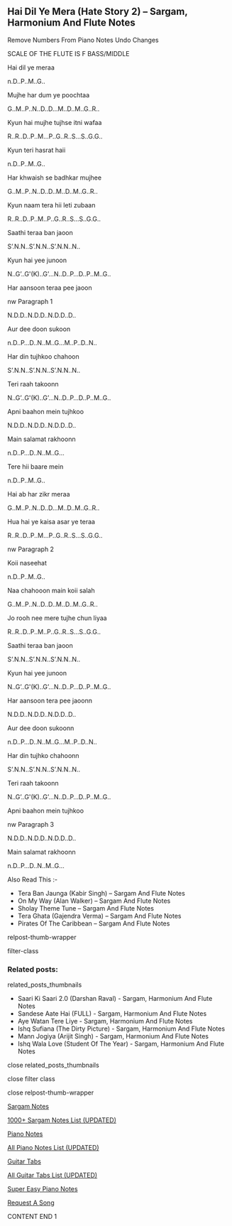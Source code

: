 
## Hai Dil Ye Mera (Hate Story 2) – Sargam, Harmonium And Flute Notes

Remove Numbers From Piano Notes
Undo Changes

SCALE OF THE FLUTE IS F BASS/MIDDLE

Hai dil ye meraa

n.D..P..M..G..

Mujhe har dum ye poochtaa

G..M..P..N..D..D…M..D..M..G..R..

Kyun hai mujhe tujhse itni wafaa

R..R..D..P..M…P..G..R..S…S..G.G..

Kyun teri hasrat haii

n.D..P..M..G..

Har khwaish se badhkar mujhee

G..M..P..N..D..D..M..D..M..G..R..

Kyun naam tera hii leti zubaan

R..R..D..P..M..P..G..R..S…S..G.G..

Saathi teraa ban jaoon

S’.N.N..S’.N.N..S’.N.N..N..

Kyun hai yee junoon

N..G’..G'(K)..G’…N..D..P…D..P..M..G..

Har aansoon teraa pee jaoon

nw Paragraph 1

N.D.D..N.D.D..N.D.D..D..

Aur dee doon sukoon

n.D..P…D..N..M..G…M..P..D..N..

Har din tujhkoo chahoon

S’.N.N..S’.N.N..S’.N.N..N..

Teri raah takoonn

N..G’..G'(K)..G’…N..D..P…D..P..M..G..

Apni baahon mein tujhkoo

N.D.D..N.D.D..N.D.D..D..

Main salamat rakhoonn

n.D..P…D..N..M..G…

Tere hii baare mein

n.D..P..M..G..

Hai ab har zikr meraa

G..M..P..N..D..D…M..D..M..G..R..

Hua hai ye kaisa asar ye teraa

R..R..D..P..M…P..G..R..S…S..G.G..

nw Paragraph 2

Koii naseehat

n.D..P..M..G..

Naa chahooon main koii salah

G..M..P..N..D..D..M..D..M..G..R..

Jo rooh nee mere tujhe chun liyaa

R..R..D..P..M..P..G..R..S…S..G.G..

Saathi teraa ban jaoon

S’.N.N..S’.N.N..S’.N.N..N..

Kyun hai yee junoon

N..G’..G'(K)..G’…N..D..P…D..P..M..G..

Har aansoon tera pee jaoonn

N.D.D..N.D.D..N.D.D..D..

Aur dee doon sukoonn

n.D..P…D..N..M..G…M..P..D..N..

Har din tujhko chahoonn

S’.N.N..S’.N.N..S’.N.N..N..

Teri raah takoonn

N..G’..G'(K)..G’…N..D..P…D..P..M..G..

Apni baahon mein tujhkoo

nw Paragraph 3

N.D.D..N.D.D..N.D.D..D..

Main salamat rakhoonn

n.D..P…D..N..M..G…

Also Read This :-

* Tera Ban Jaunga (Kabir Singh) – Sargam And Flute Notes
* On My Way (Alan Walker) – Sargam And Flute Notes
* Sholay Theme Tune – Sargam And Flute Notes
* Tera Ghata (Gajendra Verma) – Sargam And Flute Notes
* Pirates Of The Caribbean – Sargam And Flute Notes

relpost-thumb-wrapper

filter-class

### Related posts:

related_posts_thumbnails

* Saari Ki Saari 2.0 (Darshan Raval) - Sargam, Harmonium And Flute Notes
* Sandese Aate Hai (FULL) - Sargam, Harmonium And Flute Notes
* Aye Watan Tere Liye - Sargam, Harmonium And Flute Notes
* Ishq Sufiana (The Dirty Picture) - Sargam, Harmonium And Flute Notes
* Mann Jogiya (Arijit Singh) - Sargam, Harmonium And Flute Notes
* Ishq Wala Love (Student Of The Year) - Sargam, Harmonium And Flute Notes

close related_posts_thumbnails

close filter class

close relpost-thumb-wrapper

[Sargam Notes](https://www.notationsworld.com/sargam-notes.html)

[1000+ Sargam Notes List (UPDATED)](https://www.notationsworld.com/all-songs-list-sargam-notes.html)

[Piano Notes](https://www.notationsworld.com/piano-notes.html)

[All Piano Notes List (UPDATED)](https://www.notationsworld.com/all-songs-list-piano-notes.html)

[Guitar Tabs](https://www.notationsworld.com/guitar-tabs.html)

[All Guitar Tabs List (UPDATED)](https://www.notationsworld.com/all-songs-list-guitar-tabs.html)

[Super Easy Piano Notes](https://studywall.in/)

[Request A Song](https://www.notationsworld.com/request-a-song.html)

CONTENT END 1

